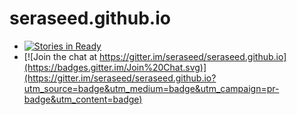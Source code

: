# seraseed.github.io


* [![Stories in Ready](https://badge.waffle.io/seraseed/seraseed.github.io.png?label=ready&title=Ready)](https://waffle.io/seraseed/seraseed.github.io)
* [![Join the chat at https://gitter.im/seraseed/seraseed.github.io](https://badges.gitter.im/Join%20Chat.svg)](https://gitter.im/seraseed/seraseed.github.io?utm_source=badge&utm_medium=badge&utm_campaign=pr-badge&utm_content=badge)
